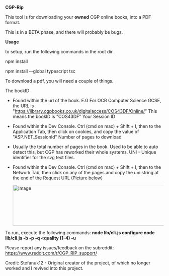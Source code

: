 **CGP-Rip**

This tool is for downloading your **owned** CGP online books, into a PDF format.

This is in a BETA phase, and there will probably be bugs.


**Usage**

to setup, run the following commands in the root dir.

npm install

npm install --global typescript
tsc

To download a pdf, you will need a couple of things.

The bookID
  - Found within the url of the book.
    E.G For OCR Computer Science GCSE, the URL is "https://library.cgpbooks.co.uk/digitalaccess/COS43DF/Online/"
    This means the bookID is "COS43DF"
Your Session ID
  - Found within the Dev Console.
    Ctrl (cmd on mac) + Shift + I, then to the Application Tab, then click on cookies, and copy the value of "ASP.NET_SessionId"
Number of pages to download
  - Usually the total number of pages in the book. Used to be able to auto detect this, but CGP has reworked their whole systems.
UNI - Unique identifier for the svg text files.
  - Found within the Dev Console.
    Ctrl (cmd on mac) + Shift + I, then to the Network Tab, then click on any of the pages and copy the uni string at the end of the Request URL (Picture below)


    <img width="507" height="129" alt="image" src="https://github.com/user-attachments/assets/97ad520c-30dd-4220-965d-ed75be33e0bc" />



To run, execute the following commands:
**node lib/cli.js configure <session-id>**
**node lib/cli.js -b <bookid> -p <pages> -q <quality (1-4) -u <UNI string>**

Please report any issues/feedback on the subreddit: https://www.reddit.com/r/CGP_RIP_support/



Credit: Stefanuk12 - Original creator of the project, of which no longer worked and I revived into this project.





